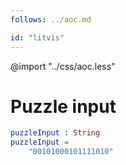 ```yaml
---
follows: ../aoc.md

id: "litvis"
---
```


@import "../css/aoc.less"

# Puzzle input

```elm {l=hidden r}
puzzleInput : String
puzzleInput =
    "00101000101111010"
```
